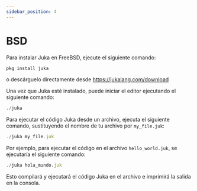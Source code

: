 ```yaml
---
sidebar_position: 4
---
```


# BSD

Para instalar Juka en FreeBSD, ejecute el siguiente comando:

```jsx
pkg install juka
```

o descárguelo directamente desde https://jukalang.com/download

Una vez que Juka esté instalado, puede iniciar el editor ejecutando el siguiente comando:

```jsx
./juka
```


Para ejecutar el código Juka desde un archivo, ejecuta el siguiente comando, sustituyendo el nombre de tu archivo por `my_file.juk`:

```jsx
./juka my_file.juk
```

Por ejemplo, para ejecutar el código en el archivo `hello_world.juk`, se ejecutaría el siguiente comando:

```jsx
./juka hola_mundo.juk
```

Esto compilará y ejecutará el código Juka en el archivo e imprimirá la salida en la consola.